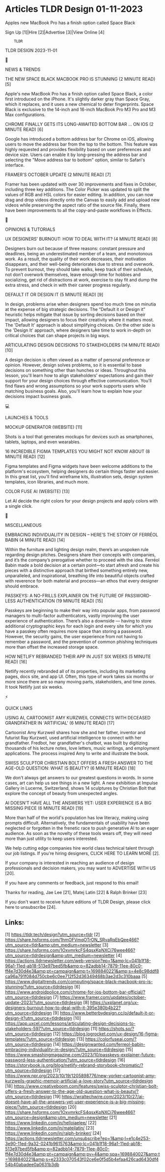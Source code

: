 # Articles TLDR Design 01-11-2023

Apples new MacBook Pro has a finish option called Space Black  

Sign Up [1]|Hire [2]|Advertise [3]|View Online [4] 

		TLDR 

TLDR DESIGN 2023-11-01

📱 

NEWS & TRENDS

 THE NEW SPACE BLACK MACBOOK PRO IS STUNNING (2 MINUTE READ) [5] 

 Apple's new MacBook Pro has a finish option called Space Black, a
color first introduced on the iPhone. It's slightly darker gray than
Space Gray, which it replaces, and it uses a new chemical to deter
fingerprints. Space Black is exclusive to the 14-inch and 16-inch
MacBook Pro M3 Pro and M3 Max configurations. 

 CHROME FINALLY GETS ITS LONG-AWAITED BOTTOM BAR … ON IOS (2 MINUTE
READ) [6] 

 Google has introduced a bottom address bar for Chrome on iOS,
allowing users to move the address bar from the top to the bottom.
This feature was highly requested and provides flexibility based on
user preferences and device size. Users can enable it by long-pressing
the address bar and selecting the "Move address bar to bottom" option,
similar to Safari's interface. 

 FRAMER'S OCTOBER UPDATE (2 MINUTE READ) [7] 

 Framer has been updated with over 30 improvements and fixes in
October, including three key additions. The Color Picker was updated
to split the values of RGB and HSL colors for easier editing. In
addition, you can now drag and drop videos directly onto the Canvas to
easily add and upload new videos while preserving the aspect ratio of
the source file. Finally, there have been improvements to all the
copy-and-paste workflows in Effects. 

🚀 

OPINIONS & TUTORIALS

 UX DESIGNERS’ BURNOUT: HOW TO DEAL WITH IT? (4 MINUTE READ) [8] 

 Designers burn out because of three reasons: constant pressure and
deadlines, being an underestimated member of a team, and monotonous
work. As a result, the quality of their work decreases, their
motivation disappears, and their well-being deteriorates due to stress
and overwork. To prevent burnout, they should take walks, keep track
of their schedule, not don’t overwork themselves, leave enough time
for hobbies and socializing, get rid of distractions at work, exercise
to stay fit and dump the extra stress, and check in with their career
progress regularly. 

 DEFAULT IT OR DESIGN IT (5 MINUTE READ) [9] 

 In design, problems arise when designers spend too much time on
minutia at the expense of big strategic decisions. The “Default it
or Design it” heuristic helps mitigate that issue by sorting
decisions based on their impact, allowing designers to focus their
creativity where it matters most. The 'Default It' approach is about
simplifying choices. On the other side is the 'Design It' approach,
where designers take time to work in-depth on critical choices that
can shape projects in big ways. 

 ARTICULATING DESIGN DECISIONS TO STAKEHOLDERS (14 MINUTE READ) [10] 

 A design decision is often viewed as a matter of personal preference
or opinion. However, design solves problems, so it is essential to
base decisions on something other than hunches or ideas. Throughout
this lesson, you'll learn how to align stakeholders' expectations and
gain their support for your design choices through effective
communication. You'll find flaws and wrong assumptions so your work
supports users while matching business goals. Also, you'll learn how
to explain how your decisions impact business goals. 

💻 

LAUNCHES & TOOLS

 MOCKUP GENERATOR (WEBSITE) [11] 

 Shots is a tool that generates mockups for devices such as
smartphones, tablets, laptops, and even wearables. 

 16 INCREDIBLE FIGMA TEMPLATES YOU MIGHT NOT KNOW ABOUT (8 MINUTE
READ) [12] 

 Figma templates and Figma widgets have been welcome additions to the
platform's ecosystem, helping designers do certain things faster and
easier. In this great list, you'll find wireframe kits, illustration
sets, design system templates, icon libraries, and much more. 

 COLOR FUSE AI (WEBSITE) [13] 

 Let AI decide the right colors for your design projects and apply
colors with a single click. 

🎁 

MISCELLANEOUS

 EMBRACING INDIVIDUALITY IN DESIGN – HERE’S THE STORY OF FERRÉOL
BABIN (4 MINUTE READ) [14] 

 Within the furniture and lighting design realm, there’s an unspoken
rule regarding design pitches. Designers share their concepts with
companies, and it’s the company’s prerogative whether to proceed
with the idea. Ferréol Babin made a bold decision at a certain
point—to start afresh and create his pieces with a distinctive
approach that birthed something entirely new, unparalleled, and
inspirational, breathing life into beautiful objects crafted with
reverence for both material and process—an ethos that every designer
should embrace. 

 PASSKEYS: A NO-FRILLS EXPLAINER ON THE FUTURE OF PASSWORD-LESS
AUTHENTICATION (19 MINUTE READ) [15] 

 Passkeys are beginning to make their way into popular apps, from
password managers to multi-factor authenticators, vastly improving the
user experience of authentication. There’s also a downside —
having to store additional cryptographic keys for each login and every
site for which you have a passkey often requires more space than
storing a password. However, the security gains, the user experience
from not having to remember a password, and the prevention of common
phishing techniques more than offset the increased storage space. 

 HOW NETLIFY REBRANDED THEIR APP IN JUST SIX WEEKS (5 MINUTE READ)
[16] 

 Netlify recently rebranded all of its properties, including its
marketing pages, docs site, and app UI. Often, this type of work takes
six months or more since there are so many moving parts, stakeholders,
and time zones. It took Netlify just six weeks. 

⚡ 

QUICK LINKS

 USING AI, CARTOONIST AMY KURZWEIL CONNECTS WITH DECEASED GRANDFATHER
IN 'ARTIFICIAL' (6 MINUTE READ) [17] 

 Cartoonist Amy Kurzweil shares how she and her father, inventor and
futurist Ray Kurzweil, used artificial intelligence to connect with
her grandfather. Fredbot, her grandfather's chatbot, was built by
digitizing thousands of his lecture notes, love letters, music
writings, and employment applications. The process inspired Amy to
write and illustrate the book. 

 SWISS SCULPTOR CHRISTIAN BOLT OFFERS A FRESH ANSWER TO THE AGE-OLD
QUESTION: WHAT IS BEAUTY? (6 MINUTE READ) [18] 

 We don't always get answers to our greatest questions in words. In
some cases, art can help us see things in a new light. A new
exhibition at Impulse Gallery in Lucerne, Switzerland, shows 14
sculptures by Christian Bolt that explore the concept of beauty from
unexpected angles. 

 AI DOESN’T HAVE ALL THE ANSWERS YET: USER EXPERIENCE IS A BIG
MISSING PIECE (6 MINUTE READ) [19] 

 More than half of the world's population has low literacy, making
using prompts difficult. Alternatively, the fundamentals of usability
have been neglected or forgotten in the frenetic race to push
generative AI to an eager audience. As soon as the novelty of these
tools wears off, they will need more than just utility to keep users
interested. 

 We help cutting edge companies hire world class technical talent
through our job listings. If you're hiring designers, CLICK HERE TO
LEARN MORE [2]. 

If your company is interested in reaching an audience of design
professionals and decision makers, you may want to ADVERTISE WITH US
[20]. 

If you have any comments or feedback, just respond to this email! 

Thanks for reading, 
Jae Lee [21], Matej Latin [22] & Ralph Brinker [23] 

If you don't want to receive future editions of TLDR Design,
please click here to unsubscribe [24]. 

 

Links:
------
[1] https://tldr.tech/design?utm_source=tldr
[2] https://share.hsforms.com/1hmOFVmqOTrON_SRvaRqEbQee466?utm_source=tldr&amp;utm_medium=newsletter
[3] https://share.hsforms.com/1OxvmrkcFS4qsxKpNXCi76wee466?utm_source=tldrdesign&amp;utm_medium=newsletter
[4] https://actions.tldrnewsletter.com/web-version?ep=1&amp;lc=041b1f18-96a1-11ed-ab18-513e97bed5fb&amp;p=82adbb14-7879-11ee-80c0-ff4e7d30d4e3&amp;pt=campaign&amp;t=1698840221&amp;s=4e8c98ddf8ca96a791f084d750cbe6c0ee712f52d36349468b3ae2d3c310baaa
[5] https://www.digitaltrends.com/computing/space-black-macbook-pro-is-stunning/?utm_source=tldrdesign
[6] https://www.androidpolice.com/chrome-for-ios-bottom-bar-official/?utm_source=tldrdesign
[7] https://www.framer.com/updates/october-update-2023/?utm_source=tldrdesign
[8] https://uxplanet.org/ux-designers-burnout-how-to-deal-with-it-395e380b4b22?utm_source=tldrdesign
[9] https://www.betterbydesign.cc/p/default-it-or-design-it?utm_source=tldrdesign
[10] https://app.uxcel.com/lessons/articulating-design-decisions-to-stakeholders-597?utm_source=tldrdesign
[11] https://shots.so/?utm_source=tldrdesign
[12] https://blog.logrocket.com/ux-design/16-figma-templates/?utm_source=tldrdesign
[13] https://colorfuseai.com/?utm_source=tldrdesign
[14] https://designwanted.com/ferreol-babin-embracing-individuality-in-design/?utm_source=tldrdesign
[15] https://www.smashingmagazine.com/2023/10/passkeys-explainer-future-password-less-authentication/?utm_source=tldrdesign
[16] https://storybook.js.org/blog/netlify-rebrand-storybook-chromatic/?utm_source=tldrdesign
[17] https://www.npr.org/2023/10/19/1205898776/new-yorker-cartoonist-amy-kurzweils-graphic-memoir-artificial-a-love-story?utm_source=tldrdesign
[18] https://www.creativeboom.com/features/swiss-sculptor-christian-bolt-offers-a-fresh-answer-to-the-age-old-question-what-is-beauty/?utm_source=tldrdesign
[19] https://wraltechwire.com/2023/10/27/ai-doesnt-have-all-the-answers-yet-user-experience-is-a-big-missing-piece/?utm_source=tldrdesign
[20] https://share.hsforms.com/1OxvmrkcFS4qsxKpNXCi76wee466?utm_source=design&amp;utm_medium=newsletter
[21] https://www.linkedin.com/in/hellojaelee/
[22] https://www.linkedin.com/in/matejlatin/
[23] https://www.linkedin.com/in/ralph-brinker/
[24] https://actions.tldrnewsletter.com/unsubscribe?ep=1&amp;l=e1c4e253-3e90-11ed-9a32-0241b9615763&amp;lc=041b1f18-96a1-11ed-ab18-513e97bed5fb&amp;p=82adbb14-7879-11ee-80c0-ff4e7d30d4e3&amp;pt=campaign&amp;pv=4&amp;spa=1698840027&amp;t=1698840221&amp;s=e2333c070543f02ce6e0f5d5b4efaa426cad6430df454b40abadee0a0631b3db